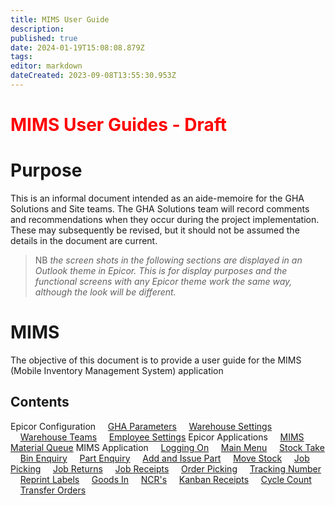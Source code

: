 ```yaml
---
title: MIMS User Guide
description: 
published: true
date: 2024-01-19T15:08:08.879Z
tags: 
editor: markdown
dateCreated: 2023-09-08T13:55:30.953Z
---
```


# <div style="color:red"> MIMS User Guides - Draft </div>
# Purpose
This is an informal document intended as an aide-memoire for the GHA Solutions and Site teams. The GHA Solutions team will record comments and recommendations when they occur during the project implementation. These may subsequently be revised, but it should not be assumed the details in the document are current. 
>NB *the screen shots in the following sections are displayed in an Outlook theme in Epicor. This is for display purposes and the functional screens with any Epicor theme work the same way, although the look will be different.*

# MIMS
The objective of this document is to provide a user guide for the MIMS (Mobile Inventory Management System) application

**Contents**
---
Epicor Configuration
&nbsp;&nbsp;&nbsp;&nbsp;[GHA Parameters](./MobileInventoryManagementSolution/Configuration)
&nbsp;&nbsp;&nbsp;&nbsp;[Warehouse Settings](./MobileInventoryManagementSolution/Warehouse)
&nbsp;&nbsp;&nbsp;&nbsp;[Warehouse Teams](./MobileInventoryManagementSolution/WarehouseTeams)
&nbsp;&nbsp;&nbsp;&nbsp;[Employee Settings](./MobileInventoryManagementSolution/Employee)
Epicor Applications
&nbsp;&nbsp;&nbsp;&nbsp;[MIMS Material Queue](./MobileInventoryManagementSolution/MIMSMaterialQueue)
MIMS Application
&nbsp;&nbsp;&nbsp;&nbsp;[Logging On](./MobileInventoryManagementSolution/LoggingOn)
&nbsp;&nbsp;&nbsp;&nbsp;[Main Menu](./MobileInventoryManagementSolution/MainMenu)
&nbsp;&nbsp;&nbsp;&nbsp;[Stock Take](./MobileInventoryManagementSolution/StockTake)
&nbsp;&nbsp;&nbsp;&nbsp;[Bin Enquiry](/AppsDrafts/MobileInventoryManagementSolution/BinEnquiry)
&nbsp;&nbsp;&nbsp;&nbsp;[Part Enquiry](/AppsDrafts/MobileInventoryManagementSolution/PartEnquiry)
&nbsp;&nbsp;&nbsp;&nbsp;[Add and Issue Part](/AppsDrafts/MobileInventoryManagementSolution/AddandIssuePart)
&nbsp;&nbsp;&nbsp;&nbsp;[Move Stock](/AppsDrafts/MobileInventoryManagementSolution/MoveStock)
&nbsp;&nbsp;&nbsp;&nbsp;[Job Picking](/AppsDrafts/MobileInventoryManagementSolution/JobPicking)
&nbsp;&nbsp;&nbsp;&nbsp;[Job Returns](/AppsDrafts/MobileInventoryManagementSolution/JobReturns)
&nbsp;&nbsp;&nbsp;&nbsp;[Job Receipts](/AppsDrafts/MobileInventoryManagementSolution/JobReceipts)
&nbsp;&nbsp;&nbsp;&nbsp;[Order Picking](/AppsDrafts/MobileInventoryManagementSolution/OrderPicking)
&nbsp;&nbsp;&nbsp;&nbsp;[Tracking Number](/AppsDrafts/MobileInventoryManagementSolution/TrackingNumber)
&nbsp;&nbsp;&nbsp;&nbsp;[Reprint Labels](/AppsDrafts/MobileInventoryManagementSolution/ReprintLabels)
&nbsp;&nbsp;&nbsp;&nbsp;[Goods In](/AppsDrafts/MobileInventoryManagementSolution/GoodsIn)
&nbsp;&nbsp;&nbsp;&nbsp;[NCR's](/AppsDrafts/MobileInventoryManagementSolution/NCRs)
&nbsp;&nbsp;&nbsp;&nbsp;[Kanban Receipts](/AppsDrafts/MobileInventoryManagementSolution/KanbanReceipts)
&nbsp;&nbsp;&nbsp;&nbsp;[Cycle Count](/AppsDrafts/MobileInventoryManagementSolution/CycleCount)
&nbsp;&nbsp;&nbsp;&nbsp;[Transfer Orders](/AppsDrafts/MobileInventoryManagementSolution/TransferOrders)


























